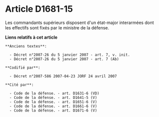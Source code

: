 # Article D1681-15

Les commandants supérieurs disposent d'un état-major interarmées dont les effectifs sont fixés par le ministre de la défense.

**Liens relatifs à cet article**

	**Anciens textes**:

	  - Décret n°2007-26 du 5 janvier 2007 - art. 7, v. init.
	  - Décret n°2007-26 du 5 janvier 2007 - art. 7 (Ab)

	**Codifié par**:

	  - Décret n°2007-586 2007-04-23 JORF 24 avril 2007

	**Cité par**:

	  - Code de la défense. - art. D1631-6 (VD)
	  - Code de la défense. - art. D1641-5 (V)
	  - Code de la défense. - art. D1651-6 (V)
	  - Code de la défense. - art. D1661-6 (V)
	  - Code de la défense. - art. D1671-6 (V)
